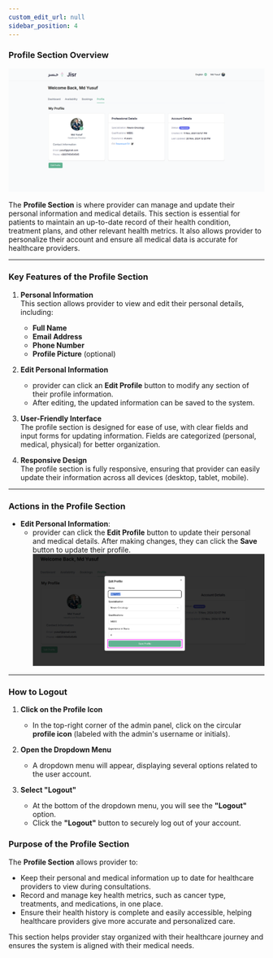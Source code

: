 ```yaml
---
custom_edit_url: null 
sidebar_position: 4
---
```

### **Profile Section Overview**
![admin panel](./img/profile.png)

The **Profile Section** is where provider can manage and update their personal information and medical details. This section is essential for patients to maintain an up-to-date record of their health condition, treatment plans, and other relevant health metrics. It also allows provider to personalize their account and ensure all medical data is accurate for healthcare providers.

---

### **Key Features of the Profile Section**

1. **Personal Information**  
   This section allows provider to view and edit their personal details, including:
   - **Full Name**  
   - **Email Address**  
   - **Phone Number**  
   - **Profile Picture** (optional) 

2. **Edit Personal Information**  
   - provider can click an **Edit Profile** button to modify any section of their profile information.  
   - After editing, the updated information can be saved to the system.

3. **User-Friendly Interface**  
   The profile section is designed for ease of use, with clear fields and input forms for updating information. Fields are categorized (personal, medical, physical) for better organization.

4. **Responsive Design**  
   The profile section is fully responsive, ensuring that provider can easily update their information across all devices (desktop, tablet, mobile).

---

### **Actions in the Profile Section**

- **Edit Personal Information**:  
   - provider can click the **Edit Profile** button to update their personal and medical details. After making changes, they can click the **Save** button to update their profile.
   ![admin panel](./img/profileSave.png)


---

### **How to Logout**  

1. **Click on the Profile Icon**  
   - In the top-right corner of the admin panel, click on the circular **profile icon** (labeled with the admin's username or initials).  

2. **Open the Dropdown Menu**  
   - A dropdown menu will appear, displaying several options related to the user account.  

3. **Select "Logout"**  
   - At the bottom of the dropdown menu, you will see the **"Logout"** option.  
   - Click the **"Logout"** button to securely log out of your account.  


### **Purpose of the Profile Section**

The **Profile Section** allows provider to:
- Keep their personal and medical information up to date for healthcare providers to view during consultations.  
- Record and manage key health metrics, such as cancer type, treatments, and medications, in one place.  
- Ensure their health history is complete and easily accessible, helping healthcare providers give more accurate and personalized care.

This section helps provider stay organized with their healthcare journey and ensures the system is aligned with their medical needs.